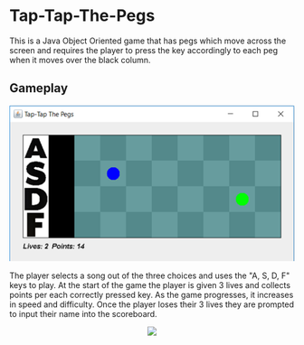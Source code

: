 # Tap-Tap-The-Pegs
This is a Java Object Oriented game that has pegs which move across the screen and requires the player to press the key accordingly to each peg when it moves over the black column.

## Gameplay

<p align="center">
  <img src="game_preview.png" width=600>
</p>

The player selects a song out of the three choices and uses the "A, S, D, F" keys to play. At the start of the game the player is given 3 lives and collects points per each correctly pressed key. As the game progresses, it increases in speed and difficulty. Once the player loses their 3 lives they are prompted to input their name into the scoreboard.

<p align="center">
  <image src="game_preview_prompt.png" width=600>
</p>
  
